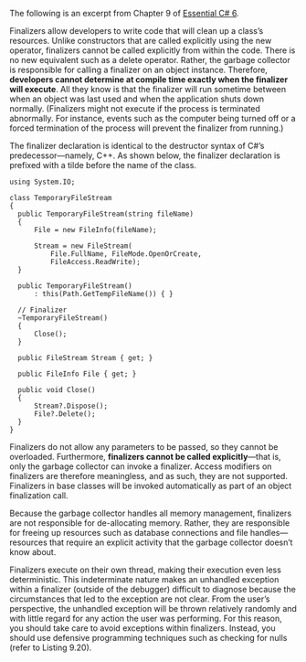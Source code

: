 

The following is an excerpt from Chapter 9 of [Essential C# 6](https://IntelliTect.com/EssentialCSharp6/).

Finalizers allow developers to write code that will clean up a class’s resources. Unlike constructors that are called explicitly using the new operator, finalizers cannot be called explicitly from within the code. There is no new equivalent such as a delete operator. Rather, the garbage collector is responsible for calling a finalizer on an object instance. Therefore, **developers cannot determine at compile time exactly when the finalizer will execute**. All they know is that the finalizer will run sometime between when an object was last used and when the application shuts down normally. (Finalizers might not execute if the process is terminated abnormally. For instance, events such as the computer being turned off or a forced termination of the process will prevent the finalizer from running.)

The finalizer declaration is identical to the destructor syntax of C#’s predecessor—namely, C++. As shown below, the finalizer declaration is prefixed with a tilde before the name of the class.

```
using System.IO;

class TemporaryFileStream
{
  public TemporaryFileStream(string fileName)
  {
      File = new FileInfo(fileName);

      Stream = new FileStream(
          File.FullName, FileMode.OpenOrCreate,
          FileAccess.ReadWrite);
  }

  public TemporaryFileStream()
      : this(Path.GetTempFileName()) { }

  // Finalizer
  ~TemporaryFileStream()
  {
      Close();
  }

  public FileStream Stream { get; }

  public FileInfo File { get; }

  public void Close()
  {
      Stream?.Dispose();
      File?.Delete();
  }
}
```

Finalizers do not allow any parameters to be passed, so they cannot be overloaded. Furthermore, **finalizers cannot be called explicitly**—that is, only the garbage collector can invoke a finalizer. Access modifiers on finalizers are therefore meaningless, and as such, they are not supported. Finalizers in base classes will be invoked automatically as part of an object finalization call.

Because the garbage collector handles all memory management, finalizers are not responsible for de-allocating memory. Rather, they are responsible for freeing up resources such as database connections and file handles—resources that require an explicit activity that the garbage collector doesn’t know about.

Finalizers execute on their own thread, making their execution even less deterministic. This indeterminate nature makes an unhandled exception within a finalizer (outside of the debugger) difficult to diagnose because the circumstances that led to the exception are not clear. From the user’s perspective, the unhandled exception will be thrown relatively randomly and with little regard for any action the user was performing. For this reason, you should take care to avoid exceptions within finalizers. Instead, you should use defensive programming techniques such as checking for nulls (refer to Listing 9.20).

